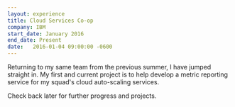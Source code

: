 ```yaml
---
layout: experience
title: Cloud Services Co-op
company: IBM
start_date: January 2016
end_date: Present
date:   2016-01-04 09:00:00 -0600
---
```

Returning to my same team from the previous summer, I have jumped straight in. My first and current project is to help develop a metric reporting service for my squad's cloud auto-scaling services.

Check back later for further progress and projects.